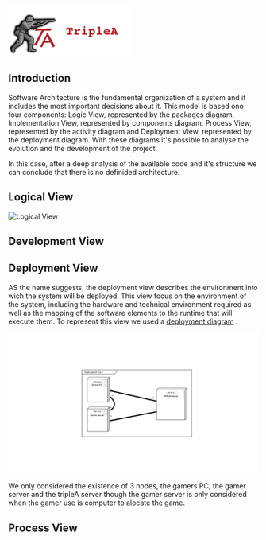 ![TripleAICon](resources/icon_menu.png)

## Introduction

Software Architecture is the fundamental organization of a system and it includes the most important decisions about it. 
This model is based ono four components: Logic View, represented by the packages diagram, Implementation View, represented 
by components diagram, Process View, represented by the activity diagram and Deployment View, represented by the deployment 
diagram. With these diagrams it's possible to analyse the evolution and the development of the project.

In this case, after a deep analysis of the available code and it's structure we can conclude that there is no definided 
architecture.

## Logical View

![Logical View](resources/Logicalviewf.png)

## Development View

## Deployment View

AS the name suggests, the deployment view describes the environment into wich the system will be deployed.
This view focus on the environment of the system, including the hardware and technical environment required as well as the mapping of the software elements to the runtime that will execute them. To represent this view we used a [deployment diagram](https://en.wikipedia.org/wiki/Deployment_diagram) .

![Deployment View](resources/DeploymentView.png)

We only considered the existence of 3 nodes, the gamers PC, the gamer server and the tripleA server though the gamer server is only considered when the gamer use is computer to alocate the game.

## Process View
